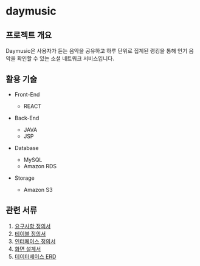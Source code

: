 # daymusic 

## 프로젝트 개요
Daymusic은 사용자가 듣는 음악을 공유하고 하루 단위로 집계된 랭킹을 통해 인기 음악을 확인할 수 있는 소셜 네트워크 서비스입니다.

## 활용 기술
- Front-End
    - REACT

- Back-End
   - JAVA
   - JSP

- Database
   - MySQL
   - Amazon RDS

- Storage
   - Amazon S3 

## 관련 서류
1. [요구사항 정의서](https://docs.google.com/spreadsheets/d/1DEs6AO6Vde9YA7t175AY5tj_RtLegTo_/edit?usp=drive_link&ouid=114769171991263143206&rtpof=true&sd=true)
2. [테이블 정의서](https://docs.google.com/spreadsheets/d/107IbRbbVZFkpNka-ATzKigUCcIyN4G8o/edit?usp=drive_link&ouid=114769171991263143206&rtpof=true&sd=true)
3. [인터페이스 정의서](https://docs.google.com/spreadsheets/d/1IhD2qy7JKzvaE8Sl6orLUShqDDs6CLKh/edit?usp=drive_link&ouid=114769171991263143206&rtpof=true&sd=true)
4. [화면 설계서](https://drive.google.com/file/d/1sHB0XIEHJKMbVjEck-VCdZ2633a50Vkm/view?usp=drive_link)
5. [데이터베이스 ERD](https://drive.google.com/file/d/1gpx8ckk86jgeX47WdtrsMoJzEhDbTprD/view?usp=drive_link)

